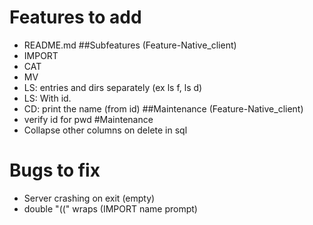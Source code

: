 # Features to add
* README.md
##Subfeatures (Feature-Native\_client)
* IMPORT
* CAT
* MV 
* LS: entries and dirs separately (ex ls f, ls d)
* LS: With id.
* CD: print the name (from id)
##Maintenance (Feature-Native\_client)
* verify id for pwd 
#Maintenance
* Collapse other columns on delete in sql
# Bugs to fix
* Server crashing on exit (empty)
* double "((" wraps (IMPORT name prompt)
